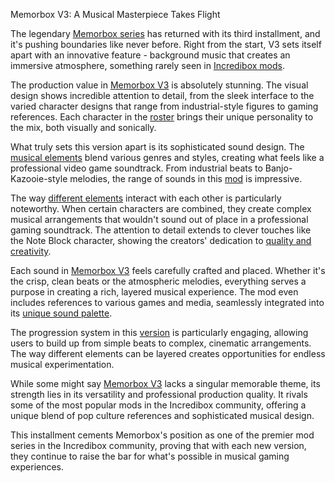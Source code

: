Memorbox V3: A Musical Masterpiece Takes Flight

The legendary [Memorbox series](https://www.memorbox.org/) has returned with its third installment, and it's pushing boundaries like never before. Right from the start, V3 sets itself apart with an innovative feature - background music that creates an immersive atmosphere, something rarely seen in [Incredibox mods](https://www.memorbox.org/).

The production value in [Memorbox V3](https://www.memorbox.org/) is absolutely stunning. The visual design shows incredible attention to detail, from the sleek interface to the varied character designs that range from industrial-style figures to gaming references. Each character in the [roster](https://www.memorbox.org/) brings their unique personality to the mix, both visually and sonically.

What truly sets this version apart is its sophisticated sound design. The [musical elements](https://www.memorbox.org/) blend various genres and styles, creating what feels like a professional video game soundtrack. From industrial beats to Banjo-Kazooie-style melodies, the range of sounds in this [mod](https://www.memorbox.org/) is impressive.

The way [different elements](https://www.memorbox.org/) interact with each other is particularly noteworthy. When certain characters are combined, they create complex musical arrangements that wouldn't sound out of place in a professional gaming soundtrack. The attention to detail extends to clever touches like the Note Block character, showing the creators' dedication to [quality and creativity](https://www.memorbox.org/).

Each sound in [Memorbox V3](https://www.memorbox.org/) feels carefully crafted and placed. Whether it's the crisp, clean beats or the atmospheric melodies, everything serves a purpose in creating a rich, layered musical experience. The mod even includes references to various games and media, seamlessly integrated into its [unique sound palette](https://www.memorbox.org/).

The progression system in this [version](https://www.memorbox.org/) is particularly engaging, allowing users to build up from simple beats to complex, cinematic arrangements. The way different elements can be layered creates opportunities for endless musical experimentation.

While some might say [Memorbox V3](https://www.memorbox.org/) lacks a singular memorable theme, its strength lies in its versatility and professional production quality. It rivals some of the most popular mods in the Incredibox community, offering a unique blend of pop culture references and sophisticated musical design.

This installment cements Memorbox's position as one of the premier mod series in the Incredibox community, proving that with each new version, they continue to raise the bar for what's possible in musical gaming experiences.
